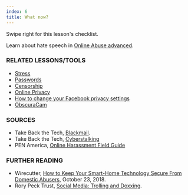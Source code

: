 ```yaml
---
index: 6
title: What now?
---
```

Swipe right for this lesson's checklist.

Learn about hate speech in [Online Abuse advanced](umbrella://communications/online-abuse/advanced).

### RELATED LESSONS/TOOLS

*	[Stress](umbrella://stress/stress/beginner)
*	[Passwords](umbrella://information/passwords)
* [Censorship](umbrella://communications/censorship)
* [Online Privacy](umbrella://communications/online-privacy)
* [How to change your Facebook privacy settings](umbrella://tools/other/s_facebook.md)
*	[ObscuraCam](umbrella://tools/messaging/s_obscuracam.md)

### SOURCES

*   Take Back the Tech, [Blackmail](https://www.takebackthetech.net/know-more/blackmail).
*   Take Back the Tech, [Cyberstalking](https://www.takebackthetech.net/know-more/cyberstalking)
*	PEN America, [Online Harassment Field Guide](https://onlineharassmentfieldmanual.pen.org/)

### FURTHER READING

* Wirecutter, [How to Keep Your Smart-Home Technology Secure From Domestic Abusers](https://thewirecutter.com/blog/keep-your-smart-home-secure-from-domestic-abusers/), October 23, 2018.
* Rory Peck Trust, [Social Media: Trolling and Doxxing](https://rorypecktrust.org/resources/Digital-Security-Guide/Social-Media-Trolling-and-Doxxing?cu=en-GB).